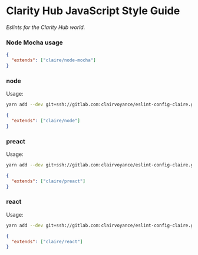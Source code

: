 # Clarity Hub JavaScript Style Guide

*Eslints for the Clarity Hub world.*

### Node Mocha usage

```json
{
  "extends": ["claire/node-mocha"]
}
```

### node

Usage:

```sh
yarn add --dev git+ssh://gitlab.com:clairvoyance/eslint-config-claire.git eslint-config-airbnb
```

```json
{
  "extends": ["claire/node"]
}
```

### preact

Usage:

```sh
yarn add --dev git+ssh://gitlab.com:clairvoyance/eslint-config-claire.git eslint-config-standard-preact eslint-config-standard eslint-plugin-import eslint-plugin-node eslint-plugin-promise eslint-plugin-standard
```

```json
{
  "extends": ["claire/preact"]
}
```

### react

Usage:

```sh
yarn add --dev git+ssh://gitlab.com:clairvoyance/eslint-config-claire.git eslint-config-react-app
```

```json
{
  "extends": ["claire/react"]
}
```
